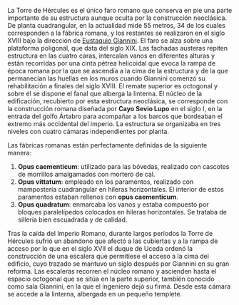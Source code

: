 La Torre de Hércules es el único faro romano que conserva en pie una parte importante de su estructura aunque oculta por la construcción neoclásica. De planta cuadrangular, en la actualidad mide 55 metros, 34 de los cuales corresponden a la fábrica romana, y los restantes se realizaron en el siglo XVIII bajo la dirección de [Eustaquio Giannini](http://es.wikipedia.org/wiki/Eustaquio_Giannini). El faro se alza sobre una plataforma poligonal, que data del siglo XIX. Las fachadas austeras repiten estructura en las cuatro caras, intercalan vanos en diferentes alturas y están recorridas por una cinta pétrea helicoidal que evoca la rampa de época romana por la que se ascendía a la cima de la estructura y de la que permanecían las huellas en los muros cuando Giannini comenzó su rehabilitación a finales del siglo XVIII. El remate superior es octogonal y sobre él se dispone el fanal que alberga la linterna. El núcleo de la edificación, recubierto por esta estructura neoclásica, se corresponde con la construcción romana diseñada por **Cayo Sevio Lupo** en el siglo I, en la entrada del golfo Ártabro para acompañar a los barcos que bordeaban el extremo más occidental del imperio. La estructura se organizaba en tres niveles con cuatro cámaras independientes por planta.


Las fábricas romanas están perfectamente definidas de la siguiente manera: 

1. **Opus caementicum**: utilizado para las bóvedas, realizado con cascotes de morrillos amalgamados con mortero de cal. 
2.  **Opus vittatum**: empleado en los paramentos, realizado con mampostería cuadrangular en hileras horizontales. El interior de estos paramentos estaban rellenos con **opus  caementicum**. 
3.  **Opus quadratum**: enmarcaba los vanos y estaba compuesto por bloques paralelípedos colocados en hileras horizontales. Se trataba de sillería bien escuadrada y de calidad. 

Tras la caída del Imperio Romano, durante largos períodos la Torre de Hércules sufrió un abandono que afectó a las cubiertas y a la rampa de acceso por lo que en el siglo XVII el duque de Uceda ordenó la construcción de una escalera que permitiese el acceso a la cima del edificio, cuyo trazado se mantuvo un siglo después por Giannini en su gran reforma. Las escaleras recorren el núcleo romano y ascienden hasta el espacio octogonal que se sitúa en la parte superior, también conocido como sala Giannini, en la que el ingeniero dejó su firma. Desde esta cámara se accede a la linterna, albergada en un pequeño 
templete. 